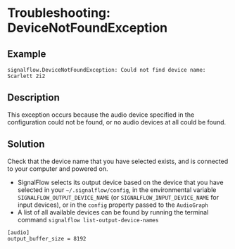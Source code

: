 # Troubleshooting: DeviceNotFoundException

## Example

```
signalflow.DeviceNotFoundException: Could not find device name: Scarlett 2i2
```

## Description

This exception occurs because the audio device specified in the configuration could not be found, or no audio devices at all could be found.     

## Solution

Check that the device name that you have selected exists, and is connected to your computer and powered on.

 - SignalFlow selects its output device based on the device that you have selected in your `~/.signalflow/config`, in the environmental variable `SIGNALFLOW_OUTPUT_DEVICE_NAME` (or `SIGNALFLOW_INPUT_DEVICE_NAME` for input devices), or in the `config` property passed to the `AudioGraph`
 - A list of all available devices can be found by running the terminal command `signalflow list-output-device-names`
```
[audio]
output_buffer_size = 8192
```
